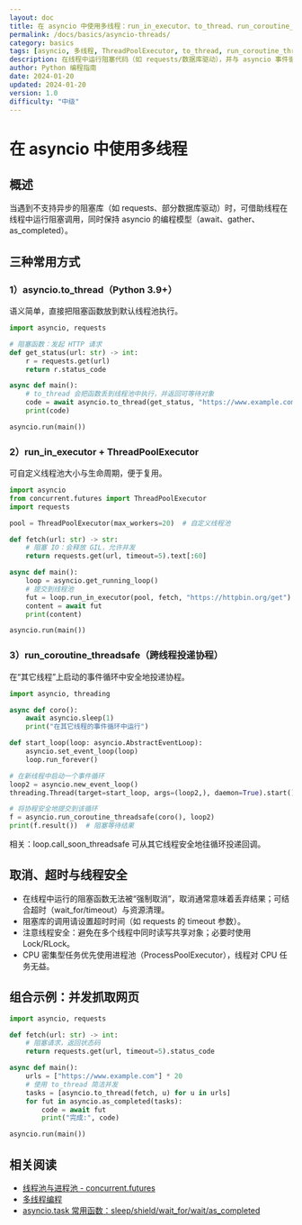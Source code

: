 ```yaml
---
layout: doc
title: 在 asyncio 中使用多线程：run_in_executor、to_thread、run_coroutine_threadsafe
permalink: /docs/basics/asyncio-threads/
category: basics
tags: [asyncio, 多线程, ThreadPoolExecutor, to_thread, run_coroutine_threadsafe]
description: 在线程中运行阻塞代码（如 requests/数据库驱动），并与 asyncio 事件循环安全协同的最佳实践。
author: Python 编程指南
date: 2024-01-20
updated: 2024-01-20
version: 1.0
difficulty: "中级"
---
```


# 在 asyncio 中使用多线程

## 概述

当遇到不支持异步的阻塞库（如 requests、部分数据库驱动）时，可借助线程在线程中运行阻塞调用，同时保持 asyncio 的编程模型（await、gather、as_completed）。

## 三种常用方式

### 1）asyncio.to_thread（Python 3.9+）

语义简单，直接把阻塞函数放到默认线程池执行。

```python
import asyncio, requests

# 阻塞函数：发起 HTTP 请求
def get_status(url: str) -> int:
    r = requests.get(url)
    return r.status_code

async def main():
    # to_thread 会把函数丢到线程池中执行，并返回可等待对象
    code = await asyncio.to_thread(get_status, "https://www.example.com")
    print(code)

asyncio.run(main())
```

### 2）run_in_executor + ThreadPoolExecutor

可自定义线程池大小与生命周期，便于复用。

```python
import asyncio
from concurrent.futures import ThreadPoolExecutor
import requests

pool = ThreadPoolExecutor(max_workers=20)  # 自定义线程池

def fetch(url: str) -> str:
    # 阻塞 IO：会释放 GIL，允许并发
    return requests.get(url, timeout=5).text[:60]

async def main():
    loop = asyncio.get_running_loop()
    # 提交到线程池
    fut = loop.run_in_executor(pool, fetch, "https://httpbin.org/get")
    content = await fut
    print(content)

asyncio.run(main())
```

### 3）run_coroutine_threadsafe（跨线程投递协程）

在“其它线程”上启动的事件循环中安全地投递协程。

```python
import asyncio, threading

async def coro():
    await asyncio.sleep(1)
    print("在其它线程的事件循环中运行")

def start_loop(loop: asyncio.AbstractEventLoop):
    asyncio.set_event_loop(loop)
    loop.run_forever()

# 在新线程中启动一个事件循环
loop2 = asyncio.new_event_loop()
threading.Thread(target=start_loop, args=(loop2,), daemon=True).start()

# 将协程安全地提交到该循环
f = asyncio.run_coroutine_threadsafe(coro(), loop2)
print(f.result())  # 阻塞等待结果
```

相关：loop.call_soon_threadsafe 可从其它线程安全地往循环投递回调。

## 取消、超时与线程安全

- 在线程中运行的阻塞函数无法被“强制取消”，取消通常意味着丢弃结果；可结合超时（wait_for/timeout）与资源清理。
- 阻塞库的调用请设置超时时间（如 requests 的 timeout 参数）。
- 注意线程安全：避免在多个线程中同时读写共享对象；必要时使用 Lock/RLock。
- CPU 密集型任务优先使用进程池（ProcessPoolExecutor），线程对 CPU 任务无益。

## 组合示例：并发抓取网页

```python
import asyncio, requests

def fetch(url: str) -> int:
    # 阻塞请求，返回状态码
    return requests.get(url, timeout=5).status_code

async def main():
    urls = ["https://www.example.com"] * 20
    # 使用 to_thread 简洁并发
    tasks = [asyncio.to_thread(fetch, u) for u in urls]
    for fut in asyncio.as_completed(tasks):
        code = await fut
        print("完成:", code)

asyncio.run(main())
```

## 相关阅读

- [线程池与进程池 - concurrent.futures](./concurrent-futures/)
- [多线程编程](./multithreading/)
- [asyncio.task 常用函数：sleep/shield/wait_for/wait/as_completed](./asyncio-task-functions/)